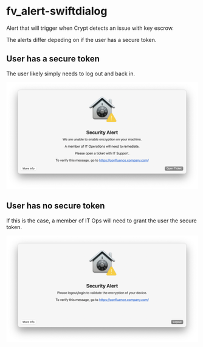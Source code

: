 # fv_alert-swiftdialog

Alert that will trigger when Crypt detects an issue with key escrow.

The alerts differ depeding on if the user has a secure token.

## User has a secure token

The user likely simply needs to log out and back in.

![Option 2](./screenshots/option2.png)

## User has no secure token

If this is the case, a member of IT Ops will need to grant the user the secure token.

![Option1](./screenshots/option1.png)
